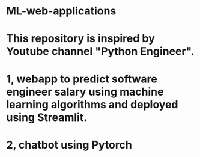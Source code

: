 # ML-web-applications

# This repository is inspired by Youtube channel "Python Engineer".

# 1, webapp to predict software engineer salary using machine learning algorithms and deployed using Streamlit.

# 2, chatbot using Pytorch
